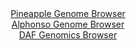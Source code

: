 <div id="Pineapple_Genome_Browser" align="center">
  <a href="https://igv.org/app/?sessionURL=blob:zZNdT9swGIX_iyXQJrmJk5CmiYSmUCgwqo61C1lBKHITJzUktmu7TT_U_z6DNu2GSfRi0yRf2K9sv.ccP96BFZGKcgYi4FqObzkOgEDNeTvBjajJCDdEgajEtSIQSFISSVhOQLQDJVYaJ.OhOTnXWqjItqkWnQazilvKs3CDt5zhVlk5b.w.r2s84xJrLpV9JvGK27RadVoyw0JYprdn.XaBNbZxLeacKW4LwqqsNfdlv0pZRRhvSNYsa01fBWRGj9FYWCX.FKeTOM.JUjdkc12cxjfX8Z13kdxfdvv3yZerNOmmxxNaMayXkpyKYK1H4_KMekfuoB6Nuovv4VOxfr6vPl_xI._8.GItqCTq1Amc0PUcz32JhrKCrP8n12bQA52nTtrz04vR1XrSGu_n8WTzLPxvU5_HX9Gbzl2wh6Dm.dKwAPK5DCIHQQ91oe92Oy9TpwcRCk0.klMQPTxCoCXOn832hx3QG2GIAYoslq_wQMBlQSSIOiFCpkXo.ifBCQpDZw93YCnrvxfuIBmHAXJj1.1mJa21wbnIFBPKwoxZq7y0qu2BaQ5YpQfjWXj7pP3.GCWsDUR_g5fN4k9ZQmBavz6gMfoeRf.Eu_cIsfTsUNiGyW1vuL1bbPN2Xd72SwNcML1keT4dTt_.Zp6xe1g4JZcN1ma_qZjlT95WWFLMtCmsqKIzWlO9SU2OvAWRYzohCHJec8MhkNXsA4IIOj76.BtPb_.4_wE-">Pineapple Genome Browser</a>
</div>
<div id="Alphonso_Genome_Browser" align="center">
  <a href="https://igv.org/app/?sessionURL=blob:zZLRbpswFIbfxVKrTSKAIUBAqiaSNk2VtJvS0KytKnQChngFm9omNI3y7vOqTbtZpeZi0ySQ4Mj2.c_nb4c2REjKGYqQY2LPxBgZSK55dw11U5ErqIlEUQGVJAYSpCCCsIygaIcKkAqS.UzvXCvVyMiyqGp6NbCSm9I1oYYXzqCTZsZra8SrClZcgOJCWkMBG27RctPryAqaxtS9XdOzclBgQdWsOZPcaggr006fl_4qpSVhvCZp3VaKvgZIdR6dMTcL.BQvr.MsI1JOyfYiP4mnF_GNe5bcnfuju.TzZJn4y.NrWjJQrSAnMM7DHJg9S.DmfEHj9gs.l4s8TIaDI_f0.Oy5oYLIExzg0An6_cDXYCjLyfP_NLN.6IFzJ7GDR5NF48.e_NtLumxLl8rsyBln88HtG5PvDVTxrNUmoGwtggjbhmv7huf4vR.feGDYdqj5CE5RdP9gICUge9TL73dIbRvtC5LkqX1Vx0Bc5ESgqBfatm4ROl4_6NthiPfGDrWi.ntwx8k8DGwndhw_LWiltMx5KlkjTWDM3GSFWb4cSHM.wp4_DJ8773Zxh1v59XSwyK9OZ0fOsJR_pBloArr56xXqUd.T6Z.Y954gplodqtu30XTCNY2Jfpt4m6zrl0eZ3KzHZ_3mgnZvIjoMT8FFDUqv1xX9.9O5DQgKTOnChkq6ohVV26UmyTsUYcfV6qKMV1y7iES5.mAbtoE9..NvRd39w_47">Alphonso Genome Browser</a>
</div>


<div id="DAF_Genomics_Browser" align="center">
  <a href="https://ink-blot.github.io/?sessionURL=blob:tZFra9swFIb_i2D95JvkS2JDGGbJttJdsqReWEsJp_Zx7NW2bElenIb89wq3Y7ALY9CBJCTO5X11niP5hkKWvCERYRb1LUqJQWTB92uo2wo_QI2SRDlUEg0iMEeBTYokOpIcpIJk9U5XFkq1MrLtDHJzhw2vy1Ra0rWgNSXvVYE61WQW1HDPG9hLK.W1TlZgQ9UWvJHchjRFKU3HbrHZbfegj..x7dgSt3VfqXJU3WoT2lhm5aDdlk2Gw1.M_AdlvcqX8WYdj_UXeDjPZvHFefzZXSRXb4JXV8nHt5sk2Jyty10Dqhc4o9OEdWoF1dKj77t57s432aL3L5e38Qt3frYY2lKgnNEJDZlLXRaSk0EqnvYaAUkLQSPqGRM2NZjnmU9X1w_0DAQvSXR9YxAlIL3T6ddHog6tBkUkdv3IzCBcZChIZIaOoyVC5nsTzwlDejKOpBfVM5N8nazCicNixgLrFmqtn5fVOD4t9GvwuTD.1Fnvf8U0DYahhLv0a74UQ_elg0_.feEFlwe1.x0m19Hu__itnIsalA49Pp.gQKXVamzUDyru6eb0AA--">DAF Genomics Browser</a>
</div>

